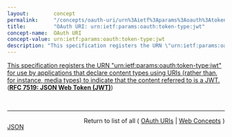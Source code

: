 ```yaml
---
layout:        concept
permalink:     "/concepts/oauth-uri/urn%3Aietf%3Aparams%3Aoauth%3Atoken-type%3Ajwt"
title:         "OAuth URI: urn:ietf:params:oauth:token-type:jwt"
concept-name:  OAuth URI
concept-value: urn:ietf:params:oauth:token-type:jwt
description: "This specification registers the URN \"urn:ietf:params:oauth:token-type:jwt\" for use by applications that declare content types using URIs (rather than, for instance, media types) to indicate that the content referred to is a JWT."
---
```


[This specification registers the URN "urn:ietf:params:oauth:token-type:jwt" for use by applications that declare content types using URIs (rather than, for instance, media types) to indicate that the content referred to is a JWT.](http://tools.ietf.org/html/rfc7519#section-9 "Read documentation for OAuth URI &#34;urn:ietf:params:oauth:token-type:jwt&#34;") (**[RFC 7519: JSON Web Token (JWT)](/specs/IETF/RFC/7519 "JSON Web Token (JWT) is a compact, URL-safe means of representing claims to be transferred between two parties. The claims in a JWT are encoded as a JSON object that is used as the payload of a JSON Web Signature (JWS) structure or as the plaintext of a JSON Web Encryption (JWE) structure, enabling the claims to be digitally signed or integrity protected with a Message Authentication Code (MAC) and/or encrypted.")**)

<br/>
<hr/>

<p style="float : left"><a href="./urn:ietf:params:oauth:token-type:jwt.json" title="JSON representing this particular Web Concept value">JSON</a></p>
<p style="text-align: right">Return to list of all ( <a href="../oauth-uri/">OAuth URIs</a> | <a href="../">Web Concepts</a> )</p>
